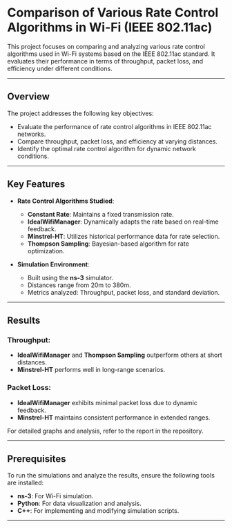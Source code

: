 # Comparison of Various Rate Control Algorithms in Wi-Fi (IEEE 802.11ac)

This project focuses on comparing and analyzing various rate control algorithms used in Wi-Fi systems based on the IEEE 802.11ac standard. It evaluates their performance in terms of throughput, packet loss, and efficiency under different conditions.

---

## Overview

The project addresses the following key objectives:
- Evaluate the performance of rate control algorithms in IEEE 802.11ac networks.
- Compare throughput, packet loss, and efficiency at varying distances.
- Identify the optimal rate control algorithm for dynamic network conditions.

---

## Key Features

- **Rate Control Algorithms Studied**:
  - **Constant Rate**: Maintains a fixed transmission rate.
  - **IdealWifiManager**: Dynamically adapts the rate based on real-time feedback.
  - **Minstrel-HT**: Utilizes historical performance data for rate selection.
  - **Thompson Sampling**: Bayesian-based algorithm for rate optimization.

- **Simulation Environment**:
  - Built using the **ns-3** simulator.
  - Distances range from 20m to 380m.
  - Metrics analyzed: Throughput, packet loss, and standard deviation.

---

## Results

### Throughput:
- **IdealWifiManager** and **Thompson Sampling** outperform others at short distances.
- **Minstrel-HT** performs well in long-range scenarios.

### Packet Loss:
- **IdealWifiManager** exhibits minimal packet loss due to dynamic feedback.
- **Minstrel-HT** maintains consistent performance in extended ranges.

For detailed graphs and analysis, refer to the report in the repository.

---

## Prerequisites

To run the simulations and analyze the results, ensure the following tools are installed:

- **ns-3**: For Wi-Fi simulation.
- **Python**: For data visualization and analysis.
- **C++**: For implementing and modifying simulation scripts.

---
